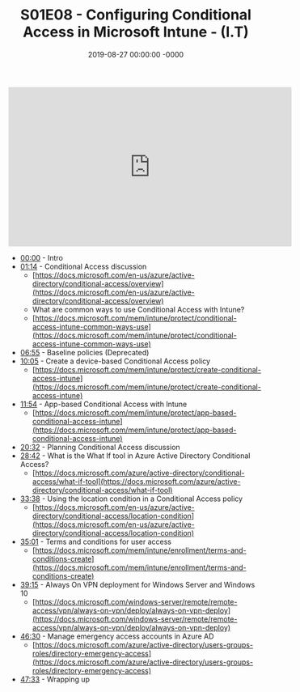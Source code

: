 ﻿---
layout: post
title: "S01E08 - Configuring Conditional Access in Microsoft Intune - (I.T)"
date: 2019-08-27 00:00:00 -0000
categories:
---

<iframe loading="lazy" width="560" height="315" src="https://www.youtube.com/embed/yI3PDQHaAp8" title="YouTube video player" frameborder="0" allow="accelerometer; autoplay; clipboard-write; encrypted-media; gyroscope; picture-in-picture" allowfullscreen></iframe>

 * [00:00](https://www.youtube.com/watch?v=yI3PDQHaAp8&t=0s) - Intro
 * [01:14](https://www.youtube.com/watch?v=yI3PDQHaAp8&t=74s) - Conditional Access discussion
   - [https://docs.microsoft.com/en-us/azure/active-directory/conditional-access/overview](https://docs.microsoft.com/en-us/azure/active-directory/conditional-access/overview)
   - What are common ways to use Conditional Access with Intune?
   - [https://docs.microsoft.com/mem/intune/protect/conditional-access-intune-common-ways-use](https://docs.microsoft.com/mem/intune/protect/conditional-access-intune-common-ways-use)
 * [06:55](https://www.youtube.com/watch?v=yI3PDQHaAp8&t=415s) - Baseline policies (Deprecated)
 * [10:05](https://www.youtube.com/watch?v=yI3PDQHaAp8&t=605s) - Create a device-based Conditional Access policy
   - [https://docs.microsoft.com/mem/intune/protect/create-conditional-access-intune](https://docs.microsoft.com/mem/intune/protect/create-conditional-access-intune)
 * [11:54](https://www.youtube.com/watch?v=yI3PDQHaAp8&t=714s) - App-based Conditional Access with Intune
   - [https://docs.microsoft.com/mem/intune/protect/app-based-conditional-access-intune](https://docs.microsoft.com/mem/intune/protect/app-based-conditional-access-intune)
 * [20:32](https://www.youtube.com/watch?v=yI3PDQHaAp8&t=1232s) - Planning Conditional Access discussion
 * [28:42](https://www.youtube.com/watch?v=yI3PDQHaAp8&t=1722s) - What is the What If tool in Azure Active Directory Conditional Access?
   - [https://docs.microsoft.com/azure/active-directory/conditional-access/what-if-tool](https://docs.microsoft.com/azure/active-directory/conditional-access/what-if-tool)
 * [33:38](https://www.youtube.com/watch?v=yI3PDQHaAp8&t=2018s) - Using the location condition in a Conditional Access policy
   - [https://docs.microsoft.com/en-us/azure/active-directory/conditional-access/location-condition](https://docs.microsoft.com/en-us/azure/active-directory/conditional-access/location-condition)
 * [35:01](https://www.youtube.com/watch?v=yI3PDQHaAp8&t=2101s) - Terms and conditions for user access
   - [https://docs.microsoft.com/mem/intune/enrollment/terms-and-conditions-create](https://docs.microsoft.com/mem/intune/enrollment/terms-and-conditions-create)
 * [39:15](https://www.youtube.com/watch?v=yI3PDQHaAp8&t=2355s) - Always On VPN deployment for Windows Server and Windows 10
   - [https://docs.microsoft.com/windows-server/remote/remote-access/vpn/always-on-vpn/deploy/always-on-vpn-deploy](https://docs.microsoft.com/windows-server/remote/remote-access/vpn/always-on-vpn/deploy/always-on-vpn-deploy)
 * [46:30](https://www.youtube.com/watch?v=yI3PDQHaAp8&t=2790s) - Manage emergency access accounts in Azure AD
   - [https://docs.microsoft.com/azure/active-directory/users-groups-roles/directory-emergency-access](https://docs.microsoft.com/azure/active-directory/users-groups-roles/directory-emergency-access)
 * [47:33](https://www.youtube.com/watch?v=yI3PDQHaAp8&t=2853s) - Wrapping up


